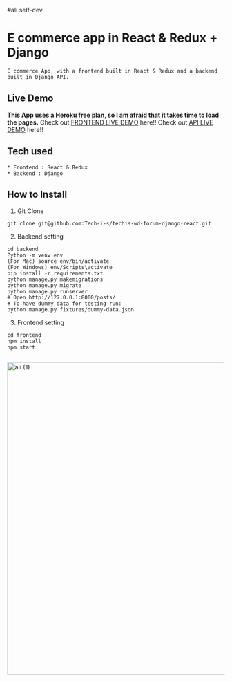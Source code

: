 #ali self-dev

# E commerce app in React & Redux + Django
```
E commerce App, with a frontend built in React & Redux and a backend built in Django API.
```
## Live Demo
**This App uses a Heroku free plan, so I am afraid that it takes time to load the pages.**
Check out [FRONTEND LIVE DEMO](https://ali-cooltees-frontend.herokuapp.com/) here!!
Check out [API LIVE DEMO](https://alii-backend.herokuapp.com/) here!!
## Tech used
```
* Frontend : React & Redux
* Backend : Django
```
## How to Install
1. Git Clone
```
git clone git@github.com:Tech-i-s/techis-wd-forum-django-react.git
```
2. Backend setting
```
cd backend
Python -m venv env
(For Mac) source env/bin/activate
(For Windows) env/Scripts\activate
pip install -r requirements.txt
python manage.py makemigrations
python manage.py migrate
python manage.py runserver
# Open http://127.0.0.1:8000/posts/
# To have dummy data for testing run:
python manage.py fixtures/dummy-data.json
```
3. Frontend setting
```
cd frontend
npm install
npm start


```
<img width="723" alt="ali (1)" src="https://user-images.githubusercontent.com/100500216/184456401-3560bade-c173-49c5-b625-4ec652fe887f.png">

